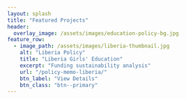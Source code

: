 ```yaml
---
layout: splash
title: "Featured Projects"
header:
  overlay_image: /assets/images/education-policy-bg.jpg  
feature_row:
  - image_path: /assets/images/liberia-thumbnail.jpg
    alt: "Liberia Policy"
    title: "Liberia Girls' Education"
    excerpt: "Funding sustainability analysis"
    url: "/policy-memo-liberia/"
    btn_label: "View Details"
    btn_class: "btn--primary"
---
```

